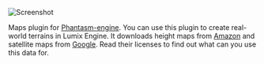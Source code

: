 

![Screenshot](https://user-images.githubusercontent.com/153526/27281356-db1e6a86-54eb-11e7-85d9-43c80db757ad.jpg)


Maps plugin for [Phantasm-engine](https://github.com/Phantasm-Studios/phantasm-engine). You can use this plugin to create real-world terrains in Lumix Engine.  It downloads height maps from [Amazon](https://aws.amazon.com/public-datasets/terrain/) and satellite maps from [Google](https://developers.google.com/maps/documentation/static-maps/). Read their licenses to find out what can you use this data for.
